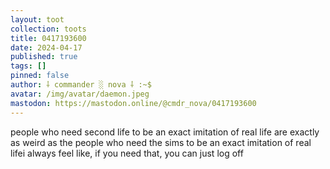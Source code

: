 ```yaml
---
layout: toot
collection: toots
title: 0417193600
date: 2024-04-17
published: true
tags: []
pinned: false
author: ⸸ commander ░ nova ⸸ :~$
avatar: /img/avatar/daemon.jpeg
mastodon: https://mastodon.online/@cmdr_nova/0417193600
---
```


people who need second life to be an exact imitation of real life are exactly as weird as the people who need the sims to be an exact imitation of real lifei always feel like, if you need that, you can just log off

